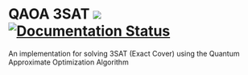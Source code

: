 QAOA 3SAT ![](https://travis-ci.com/vivekkatial/qaoa-three-sat.svg?branch=master) [![Documentation Status](https://readthedocs.org/projects/qaoa-three-sat/badge/?version=latest)](https://qaoa-three-sat.readthedocs.io/en/latest/?badge=latest)
==============================

An implementation for solving 3SAT (Exact Cover) using the Quantum Approximate Optimization Algorithm

